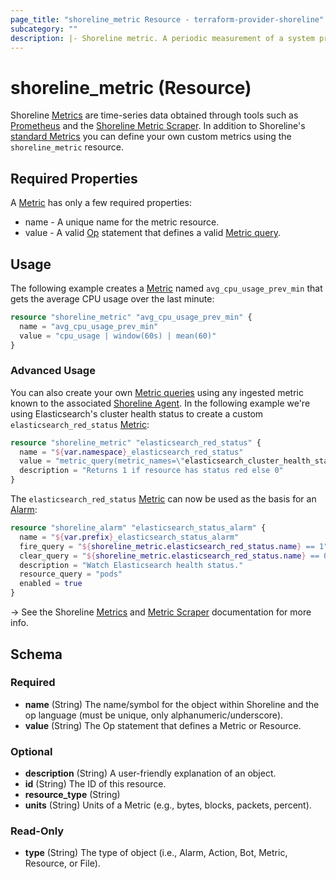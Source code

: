 ```yaml
---
page_title: "shoreline_metric Resource - terraform-provider-shoreline"
subcategory: ""
description: |- Shoreline metric. A periodic measurement of a system property.
---
```


# shoreline_metric (Resource)

Shoreline [Metrics](https://docs.shoreline.io/metrics) are time-series data obtained through tools such as [Prometheus](https://prometheus.io/)
and the [Shoreline Metric Scraper](https://docs.shoreline.io/installation/kubernetes/metric-scraper). In addition to
Shoreline's [standard Metrics](https://docs.shoreline.io/metrics/standard) you can define your own custom metrics using the `shoreline_metric`
resource.

## Required Properties

A [Metric](https://docs.shoreline.io/metrics) has only a few required properties:

- name - A unique name for the metric resource.
- value - A valid [Op](https://docs.shoreline.io/op) statement that defines a valid [Metric query](https://docs.shoreline.io/metrics#creating-new-metrics).

## Usage

The following example creates a [Metric](https://docs.shoreline.io/metrics) named `avg_cpu_usage_prev_min` that gets the average CPU usage over
the last minute:

```tf
resource "shoreline_metric" "avg_cpu_usage_prev_min" {
  name = "avg_cpu_usage_prev_min"
  value = "cpu_usage | window(60s) | mean(60)"
}
```

### Advanced Usage

You can also create your own [Metric queries](https://docs.shoreline.io/metrics#metric-queries) using any ingested metric known to the
associated [Shoreline Agent](https://docs.shoreline.io/platform/agents). In the following example we're using Elasticsearch's cluster health status to
create a custom `elasticsearch_red_status` [Metric](https://docs.shoreline.io/metrics):

```tf
resource "shoreline_metric" "elasticsearch_red_status" {
  name = "${var.namespace}_elasticsearch_red_status"
  value = "metric_query(metric_names=\"elasticsearch_cluster_health_status\") | color=\"red\""
  description = "Returns 1 if resource has status red else 0"
}
```

The `elasticsearch_red_status` [Metric](https://docs.shoreline.io/metrics) can now be used as the basis for an [Alarm](https://docs.shoreline.io/alarms):

```tf
resource "shoreline_alarm" "elasticsearch_status_alarm" {
  name = "${var.prefix}_elasticsearch_status_alarm"
  fire_query = "${shoreline_metric.elasticsearch_red_status.name} == 1"
  clear_query = "${shoreline_metric.elasticsearch_red_status.name} == 0"
  description = "Watch Elasticsearch health status."
  resource_query = "pods"
  enabled = true
}
```

-> See the Shoreline [Metrics](https://docs.shoreline.io/metrics) and [Metric Scraper](https://docs.shoreline.io/installation/kubernetes/metric-scraper) documentation
for more info.

<!-- schema generated by tfplugindocs -->
## Schema

### Required

- **name** (String) The name/symbol for the object within Shoreline and the op language (must be unique, only alphanumeric/underscore).
- **value** (String) The Op statement that defines a Metric or Resource.

### Optional

- **description** (String) A user-friendly explanation of an object.
- **id** (String) The ID of this resource.
- **resource_type** (String)
- **units** (String) Units of a Metric (e.g., bytes, blocks, packets, percent).

### Read-Only

- **type** (String) The type of object (i.e., Alarm, Action, Bot, Metric, Resource, or File).

